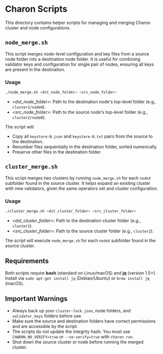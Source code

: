 # Charon Scripts

This directory contains helper scripts for managing and merging Charon cluster and node configurations.

## `node_merge.sh`

This script merges node-level configuration and key files from a source node folder into a destination node folder.
It is useful for combining validator keys and configuration for single pair of nodes, ensuring all keys are present in the destination.

### Usage

```bash
./node_merge.sh <dst_node_folder> <src_node_folder>
```

- *<dst_node_folder>*: Path to the destination node's top-level folder (e.g., `cluster1/node0`).
- *<src_node_folder>*: Path to the source node's top-level folder (e.g., `cluster2/node0`).

The script will:
- Copy all `keystore-N.json` and `keystore-N.txt` pairs from the source to the destination.
- Renumber files sequentially in the destination folder, sorted numerically.
- Preserve other files in the destination folder.

## `cluster_merge.sh`

This script merges two clusters by running `node_merge.sh` for each `nodeX` subfolder found in the source cluster.
It helps expand an existing cluster with new validators, given the same operators set and cluster configuration.

### Usage

```bash
./cluster_merge.sh <dst_cluster_folder> <src_cluster_folder>
```

- *<dst_cluster_folder>*: Path to the destination cluster folder (e.g., `cluster1`).
- *<src_cluster_folder>*: Path to the source cluster folder (e.g., `cluster2`).

The script will execute `node_merge.sh` for each `nodeX` subfolder found in the source cluster.

## Requirements

Both scripts require **bash** (standard on Linux/macOS) and **jq** (version 1.5+).
Install via `sudo apt-get install jq` (Debian/Ubuntu) or `brew install jq` (macOS).

## Important Warnings

- Always back up your `cluster-lock.json`, node folders, and `validator_keys` folders before use.
- Make sure the source and destination folders have correct permissions and are accessible by the script.
- The scripts do not update the integrity hash. You must use `CHARON_NO_VERIFY=true` or `--no-verify=true` with `charon run`.
- Shut down the source cluster or node before running the merged cluster.
